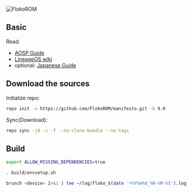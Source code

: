 ![FlokoROM](https://lindwurm.neocities.org/img/floko/floko_logo_sh_mini.png)

## Basic

Read:

* [AOSP Guide](https://source.android.com/setup/build/requirements)
* [LineageOS wiki](https://wiki.lineageos.org/devices/cheeseburger/build)
* optional: [Japanese Guide](https://dev.maud.io/entry/2018/03/19/howto-build-lineageos-15-1/)

## Download the sources

Initialize repo:

```sh
repo init -u https://github.com/FlokoROM/manifesto.git -b 9.0
```

Sync(Download):

```sh
repo sync -j8 -c -f --no-clone-bundle --no-tags
```

## Build

```sh
export ALLOW_MISSING_DEPENDENCIES=true
```

```sh
. build/envsetup.sh
```

```sh
brunch <device> 2>&1 | tee ~/log/floko_$(date '+%Y%m%d_%H-%M-%S').log
```


